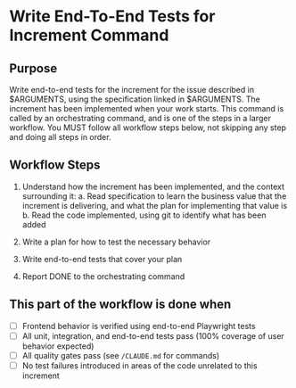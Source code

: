# Write End-To-End Tests for Increment Command

## Purpose

Write end-to-end tests for the increment for the issue described in $ARGUMENTS, using the specification linked in $ARGUMENTS. The increment has been implemented when your work starts.
This command is called by an orchestrating command, and is one of the steps in a larger workflow.
You MUST follow all workflow steps below, not skipping any step and doing all steps in order.

## Workflow Steps

1. Understand how the increment has been implemented, and the context surrounding it:
   a. Read specification to learn the business value that the increment is delivering, and what the plan for implementing that value is
   b. Read the code implemented, using git to identify what has been added

2. Write a plan for how to test the necessary behavior

3. Write end-to-end tests that cover your plan

4. Report DONE to the orchestrating command

## This part of the workflow is done when

- [ ] Frontend behavior is verified using end-to-end Playwright tests
- [ ] All unit, integration, and end-to-end tests pass (100% coverage of user behavior expected)
- [ ] All quality gates pass (see `/CLAUDE.md` for commands)
- [ ] No test failures introduced in areas of the code unrelated to this increment
